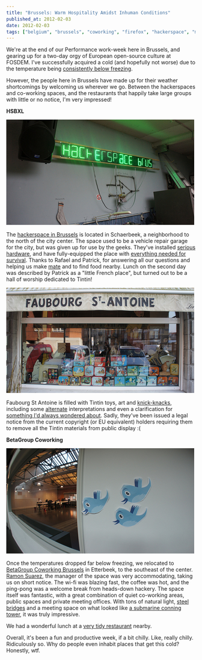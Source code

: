 ```yaml
---
title: "Brussels: Warm Hospitality Amidst Inhuman Conditions"
published_at: 2012-02-03
date: 2012-02-03
tags: ["belgium", "brussels", "coworking", "firefox", "hackerspace", "mozilla", "posts"]
---
```

We're at the end of our Performance work-week here in Brussels, and gearing up for a two-day orgy of European open-source culture at FOSDEM. I've successfully acquired a cold (and hopefully not worse) due to the temperature being [consistently below freezing](http://j.mp/xUY8FQ).

However, the people here in Brussels have made up for their weather shortcomings by welcoming us wherever we go. Between the hackerspaces and co-working spaces, and the restaurants that happily take large groups with little or no notice, I'm very impressed!

**HSBXL**

[![Performance work-week, Brussels 2012](6800516745_02d5604af2.jpg)](http://www.flickr.com/photos/autonome/6800516745/ "Performance work-week, Brussels 2012 by autonome, on Flickr")

The [hackerspace in Brussels](https://hackerspace.be/) is located in Schaerbeek, a neighborhood to the north of the city center. The space used to be a vehicle repair garage for the city, but was given up for use by the geeks. They've installed [serious hardware](http://www.flickr.com/photos/autonome/6800517943/in/photostream "oscillosock!"), and have fully-equipped the place with [everything needed for survival](http://www.flickr.com/photos/autonome/6800515533/in/photostream). Thanks to Rafael and Patrick, for answering all our questions and helping us make [mate](http://en.wikipedia.org/wiki/Mate_\%28beverage\%29) and to find food nearby. Lunch on the second day was described by Patrick as a "little French place", but turned out to be a hall of worship dedicated to Tintin!

[![Performance work-week, Brussels 2012](6800526749_c9d485f250.jpg)](http://www.flickr.com/photos/autonome/6800526749/ "Performance work-week, Brussels 2012 by autonome, on Flickr")

Faubourg St Antoine is filled with Tintin toys, art and [knick-knacks](http://www.flickr.com/photos/autonome/6800526217/in/photostream/), including some [alternate](http://www.flickr.com/photos/autonome/6800525605/in/photostream/) interpretations and even a clarification for [something I'd always wondered about](http://www.flickr.com/photos/autonome/6800523647/in/photostream). Sadly, they've been issued a legal notice from the current copyright (or EU equivalent) holders requiring them to remove all the Tintin materials from public display :(

**BetaGroup Coworking**

[![Performance work-week, Brussels 2012](6800565749_99522d41d2.jpg)](http://www.flickr.com/photos/autonome/6800565749/ "Performance work-week, Brussels 2012 by autonome, on Flickr")

Once the temperatures dropped far below freezing, we relocated to [BetaGroup Coworking Brussels](http://coworking.betagroup.be/) in Etterbeek, to the southeast of the center. [Ramon Suarez](https://twitter.com/\#!/ramonsuarez), the manager of the space was very accommodating, taking us on short notice. The wi-fi was blazing fast, the coffee was hot, and the ping-pong was a welcome break from heads-down hackery. The space itself was fantastic, with a great combination of quiet co-working areas, public spaces and private meeting offices. With tons of natural light, [steel bridges](http://www.flickr.com/photos/autonome/6800566217/in/set-72157629096248615) and a meeting space on what looked like [a submarine conning tower](http://www.flickr.com/photos/autonome/6800567379/in/set-72157629096248615), it was truly impressive.

We had a wonderful lunch at a [very tidy restaurant](http://www.flickr.com/photos/autonome/6811646793/in/set-72157629096248615) nearby.

Overall, it's been a fun and productive week, if a bit chilly. Like, really chilly. Ridiculously so. Why do people even inhabit places that get this cold? Honestly, wtf.